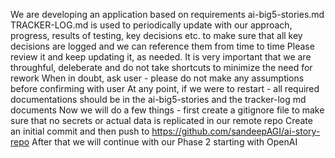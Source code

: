 We are developing an application based on requirements ai-big5-stories.md
TRACKER-LOG.md is used to periodically update with our approach, progress, results of testing, key decisions etc. to make sure that all key decisions are logged and we can reference them from time to time
Please review it and keep updating it, as needed.
It is very important that we are throughful, deleberate and do not take shortcuts to minimize the need for rework
When in doubt, ask user - please do not make any assumptions before confirming with user
At any point, if we were to restart - all required documentations should be in the ai-big5-stories and the tracker-log md documents
Now we will do a few things - first create a gitignore file to make sure that no secrets or actual data is replicated in our remote repo 
Create an initial commit and then push to https://github.com/sandeepAGI/ai-story-repo
After that we will continue with our Phase 2 starting with OpenAI